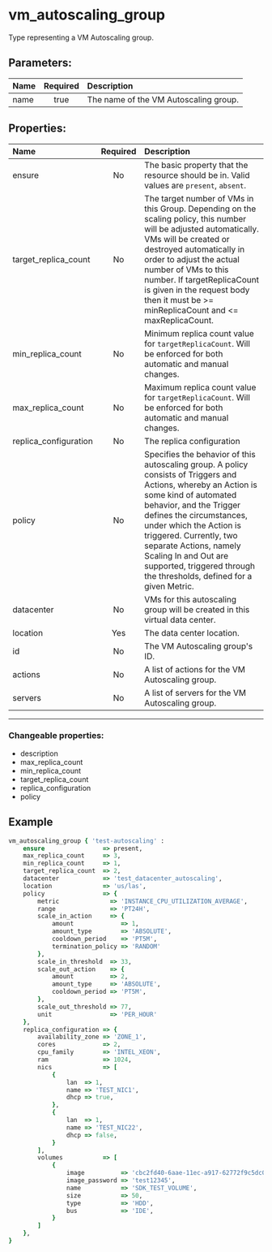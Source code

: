 # vm_autoscaling_group

Type representing a VM Autoscaling group.

## Parameters:

| Name | Required | Description |
| :--- | :-: | :--- |
| name | true | The name of the VM Autoscaling group.   |

## Properties:

| Name | Required | Description |
| :--- | :-: | :--- |
| ensure | No | The basic property that the resource should be in.  Valid values are `present`, `absent`.  |
| target_replica_count | No | The target number of VMs in this Group. Depending on the scaling policy, this number will be adjusted automatically. VMs will be created or destroyed automatically in order to adjust the actual number of VMs to this number. If targetReplicaCount is given in the request body then it must be >= minReplicaCount and <= maxReplicaCount.   |
| min_replica_count | No | Minimum replica count value for `targetReplicaCount`. Will be enforced for both automatic and manual changes.   |
| max_replica_count | No | Maximum replica count value for `targetReplicaCount`. Will be enforced for both automatic and manual changes.   |
| replica_configuration | No | The replica configuration   |
| policy | No | Specifies the behavior of this autoscaling group. A policy consists of Triggers and Actions, whereby an Action is some kind of automated behavior, and the Trigger defines the circumstances, under which the Action is triggered. Currently, two separate Actions, namely Scaling In and Out are supported, triggered through the thresholds, defined for a given Metric.   |
| datacenter | No | VMs for this autoscaling group will be created in this virtual data center.   |
| location | Yes | The data center location.   |
| id | No | The VM Autoscaling group's ID.   |
| actions | No | A list of actions for the VM Autoscaling group.   |
| servers | No | A list of servers for the VM Autoscaling group.   |
***


### Changeable properties:

* description
* max_replica_count
* min_replica_count
* target_replica_count
* replica_configuration
* policy


## Example

```ruby
vm_autoscaling_group { 'test-autoscaling' :
    ensure                => present,
    max_replica_count     => 3,
    min_replica_count     => 1,
    target_replica_count  => 2,
    datacenter            => 'test_datacenter_autoscaling',
    location              => 'us/las',
    policy                => {
        metric              => 'INSTANCE_CPU_UTILIZATION_AVERAGE',
        range               => 'PT24H',
        scale_in_action     => {
            amount             => 1,
            amount_type        => 'ABSOLUTE',
            cooldown_period    => 'PT5M',
            termination_policy => 'RANDOM'
        },
        scale_in_threshold  => 33,
        scale_out_action    => {
            amount          => 2,
            amount_type     => 'ABSOLUTE',
            cooldown_period => 'PT5M',
        },
        scale_out_threshold => 77,
        unit                => 'PER_HOUR'
    },
    replica_configuration => {
        availability_zone => 'ZONE_1',
        cores             => 2,
        cpu_family        => 'INTEL_XEON',
        ram               => 1024,
        nics              => [
            {
                lan  => 1,
                name => 'TEST_NIC1',
                dhcp => true,
            },
            {
                lan  => 1,
                name => 'TEST_NIC22',
                dhcp => false,
            }
        ],
        volumes           => [
            {
                image          => 'cbc2fd40-6aae-11ec-a917-62772f9c5dc0',
                image_password => 'test12345',
                name           => 'SDK_TEST_VOLUME',
                size           => 50,
                type           => 'HDD',
                bus            => 'IDE',
            }
        ]
    },
}

```
